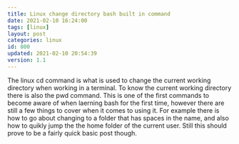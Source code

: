```yaml
---
title: Linux change directory bash built in command
date: 2021-02-10 16:24:00
tags: [linux]
layout: post
categories: linux
id: 800
updated: 2021-02-10 20:54:39
version: 1.1
---
```


The linux cd command is what is used to change the current working directory when working in a terminal. To know the current working directory there is also the pwd command. This is one of the first commands to become aware of when laerning bash for the first time, however there are still a few things to cover when it comes to using it. For example there is how to go about changing to a folder that has spaces in the name, and also how to quikly jump the the home folder of the current user. Still this should prove to be a fairly quick basic post though.

<!-- more -->
